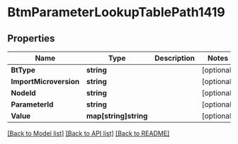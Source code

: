 # BtmParameterLookupTablePath1419

## Properties

Name | Type | Description | Notes
------------ | ------------- | ------------- | -------------
**BtType** | **string** |  | [optional] 
**ImportMicroversion** | **string** |  | [optional] 
**NodeId** | **string** |  | [optional] 
**ParameterId** | **string** |  | [optional] 
**Value** | **map[string]string** |  | [optional] 

[[Back to Model list]](../README.md#documentation-for-models) [[Back to API list]](../README.md#documentation-for-api-endpoints) [[Back to README]](../README.md)


